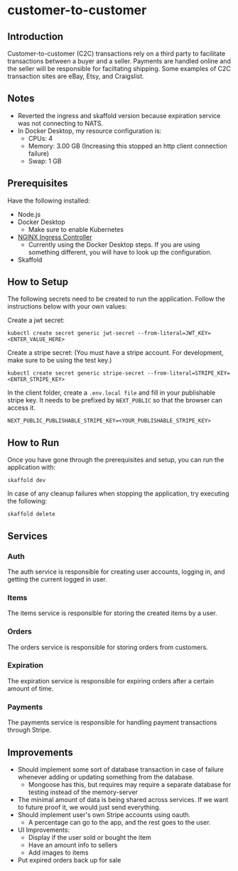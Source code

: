# customer-to-customer

## Introduction

Customer-to-customer (C2C) transactions rely on a third party to facilitate transactions between a buyer and a seller. Payments are handled online and the seller will be responsible for faciltating shipping. Some examples of C2C transaction sites are eBay, Etsy, and Craigslist.

## Notes

- Reverted the ingress and skaffold version because expiration service was not connecting to NATS.
- In Docker Desktop, my resource configuration is:
  - CPUs: 4
  - Memory: 3.00 GB (Increasing this stopped an http client connection failure)
  - Swap: 1 GB

## Prerequisites

Have the following installed:

- Node.js
- Docker Desktop
  - Make sure to enable Kubernetes
- [NGINX Ingress Controller](https://kubernetes.github.io/ingress-nginx/deploy/)
  - Currently using the Docker Desktop steps. If you are using something different, you will have to look up the configuration.
- Skaffold

## How to Setup

The following secrets need to be created to run the application. Follow the instructions below with your own values:

Create a jwt secret:

```
kubectl create secret generic jwt-secret --from-literal=JWT_KEY=<ENTER_VALUE_HERE>
```

Create a stripe secret: (You must have a stripe account. For development, make sure to be using the test key.)

```
kubectl create secret generic stripe-secret --from-literal=STRIPE_KEY=<ENTER_STRIPE_KEY>
```

In the client folder, create a `.env.local file` and fill in your publishable stripe key. It needs to be prefixed by `NEXT_PUBLIC` so that the browser can access it.

```
NEXT_PUBLIC_PUBLISHABLE_STRIPE_KEY=<YOUR_PUBLISHABLE_STRIPE_KEY>
```

## How to Run

Once you have gone through the prerequisites and setup, you can run the application with:

```
skaffold dev
```

In case of any cleanup failures when stopping the application, try executing the following:

```
skaffold delete
```

## Services

### Auth

The auth service is responsible for creating user accounts, logging in, and getting the current logged in user.

### Items

The items service is responsible for storing the created items by a user.

### Orders

The orders service is responsible for storing orders from customers.

### Expiration

The expiration service is responsible for expiring orders after a certain amount of time.

### Payments

The payments service is responsible for handling payment transactions through Stripe.

## Improvements

- Should implement some sort of database transaction in case of failure whenever adding or updating something from the database.
  - Mongoose has this, but requires may require a separate database for testing instead of the memory-server
- The minimal amount of data is being shared across services. If we want to future proof it, we would just send everything.
- Should implement user's own Stripe accounts using oauth.
  - A percentage can go to the app, and the rest goes to the user.
- UI Improvements:
  - Display if the user sold or bought the item
  - Have an amount info to sellers
  - Add images to items
- Put expired orders back up for sale

